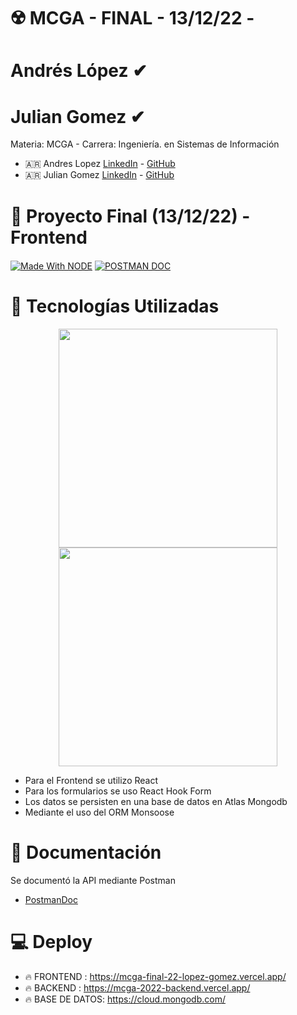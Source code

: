 # ☢️ MCGA - FINAL - 13/12/22 -

# Andrés López ✔
# Julian Gomez ✔

Materia: MCGA - Carrera: Ingeniería. en Sistemas de Información 

* :argentina: Andres Lopez [LinkedIn](https://www.linkedin.com/in/andresl%C3%B3pez/) - [GitHub](https://github.com/andylopezgit)
* :argentina: Julian Gomez [LinkedIn](https://www.linkedin.com/in/%F0%9F%92%BB-juli%C3%A1n-gomez-50342619b/) - [GitHub](https://github.com/ejecutorHarlan)

# :articulated_lorry: Proyecto Final (13/12/22) - Frontend

<a href="https://github.com/topics/node" target="_blank"><img align="center" alt="Made With NODE"  src="https://img.shields.io/badge/REACT-18.2.0-green"></a>
<a href="https://documenter.getpostman.com/view/23097436/2s7YYr8jY4" target="_blank"><img align="center" alt="POSTMAN DOC"  src="https://img.shields.io/badge/Postman-ApiDoc-orange"></a>
# :truck: Tecnologías Utilizadas

<p align="center">
 <img width="350" src="http://nightdeveloper.net/wp-content/uploads/2018/02/React_logo_wordmark-1024x344.png">
 <img width="350" src="https://repository-images.githubusercontent.com/174038031/a02fa380-8742-11eb-89ae-675029f4cb04">
</p>


* Para el Frontend se utilizo React
* Para los formularios se uso React Hook Form
* Los datos se persisten en una base de datos en Atlas Mongodb
* Mediante el uso del ORM Monsoose

# :blue_car: Documentación
 
 Se documentó la API mediante Postman
 
 * [PostmanDoc](https://documenter.getpostman.com/view/11198688/2s83tGoWr6)

# 💻 Deploy
* :fire:  FRONTEND : https://mcga-final-22-lopez-gomez.vercel.app/
* :fire:  BACKEND : https://mcga-2022-backend.vercel.app/
* :fire:  BASE DE DATOS: https://cloud.mongodb.com/

